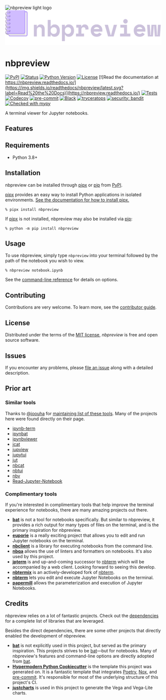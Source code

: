 <!-- title-start -->

![nbpreview light logo](https://github.com/paw-lu/nbpreview/blob/main/docs/_static/images/logo_light.svg?raw=True#gh-light-mode-only)
![nbpreview dark logo](docs/_static/images/logo_dark.svg#gh-dark-mode-only)

# nbpreview

<!-- title-end -->

[![PyPI](https://img.shields.io/pypi/v/nbpreview.svg)](https://pypi.org/project/nbpreview/)
[![Status](https://img.shields.io/pypi/status/nbpreview.svg)](https://pypi.org/project/nbpreview/)
[![Python Version](https://img.shields.io/pypi/pyversions/nbpreview)](https://pypi.org/project/nbpreview)
[![License](https://img.shields.io/pypi/l/nbpreview)](https://opensource.org/licenses/MIT)
[![Read the documentation at https://nbpreview.readthedocs.io/](https://img.shields.io/readthedocs/nbpreview/latest.svg?label=Read%20the%20Docs)](https://nbpreview.readthedocs.io/)
[![Tests](https://github.com/paw-lu/nbpreview/workflows/Tests/badge.svg)](https://github.com/paw-lu/nbpreview/actions?workflow=Tests)
[![Codecov](https://codecov.io/gh/paw-lu/nbpreview/branch/main/graph/badge.svg)](https://codecov.io/gh/paw-lu/nbpreview)
[![pre-commit](https://img.shields.io/badge/pre--commit-enabled-brightgreen?logo=pre-commit&logoColor=white)](https://github.com/pre-commit/pre-commit)
[![Black](https://img.shields.io/badge/code%20style-black-000000.svg)](https://github.com/psf/black)
[![tryceratops](https://img.shields.io/badge/try%2Fexcept%20style-tryceratops%20%F0%9F%A6%96%E2%9C%A8-black)](https://github.com/guilatrova/tryceratops)
[![security: bandit](https://img.shields.io/badge/security-bandit-yellow.svg)](https://github.com/PyCQA/bandit)
[![Checked with mypy](http://www.mypy-lang.org/static/mypy_badge.svg)](http://mypy-lang.org/)

A terminal viewer for Jupyter notebooks.

## Features

<!-- github-only -->

## Requirements

- Python 3.8+

## Installation

<!-- installation-start -->

nbpreview can be installed through [pipx] or [pip] from [PyPI](https://pypi.org/).

[pipx] provides an easy way to install Python applications in isolated environments.
[See the documentation for how to install pipx.](https://pypa.github.io/pipx/installation/#install-pipx)

```console
% pipx install nbpreview
```

If [pipx] is not installed,
nbpreview may also be installed via [pip]:

```console
% python -m pip install nbpreview
```

[pipx]: https://pypa.github.io/pipx/
[pip]: https://pip.pypa.io/

<!-- installation-end -->

## Usage

To use nbpreview,
simply type `nbpreview` into your terminal followed by the path of the notebook you wish to view.

```console
% nbpreview notebook.ipynb
```

See the [command-line reference](https://nbpreview.readthedocs.io/en/latest/usage.html) for details on options.

## Contributing

Contributions are very welcome.
To learn more, see the [contributor guide](https://github.com/paw-lu/nbpreview/blob/main/CONTRIBUTING.md).

## License

Distributed under the terms of the [MIT license](https://opensource.org/licenses/MIT),
_nbpreview_ is free and open source software.

## Issues

If you encounter any problems,
please [file an issue](https://github.com/paw-lu/nbpreview/issues) along with a detailed description.

## Prior art

### Similar tools

<!-- similar-tools-start -->

Thanks to [@joouha](https://github.com/joouha) for [maintaining list of these tools](https://euporie.readthedocs.io/en/latest/pages/related.html#notebook-viewers).
Many of the projects here were found directly on their page.

- [ipynb-term](https://github.com/PaulEcoffet/ipynbviewer)
- [ipynbat](https://github.com/edgarogh/ipynbat)
- [ipynbviewer](https://github.com/edgarogh/ipynbat)
- [jcat](https://github.com/ktw361/jcat)
- [jupview](https://github.com/Artiomio/jupview)
- [jupytui](https://github.com/mosiman/jupytui)
- [jut](https://github.com/kracekumar/jut)
- [nbcat](https://github.com/jlumpe/nbcat)
- [nbtui](https://github.com/chentau/nbtui)
- [nbv](https://github.com/lepisma/nbv)
- [Read-Jupyter-Notebook](https://github.com/qcw171717/Read-Jupyter-Notebook)

<!-- similar-tools-end -->

### Complimentary tools

<!-- complimentary-tools-start -->

If you're interested in complimentary tools
that help improve the terminal experience for notebooks,
there are many amazing projects out there.

- **[bat](https://github.com/sharkdp/bat)**
  is not a tool for notebooks specifically.
  But similar to nbpreview,
  it provides a rich output for many types of files on the terminal,
  and is the primary inspiration for nbpreview.
- **[euporie](https://github.com/joouha/euporie)**
  is a really exciting project
  that allows you to edit and run Jupyter notebooks on the terminal.
- **[nbclient](https://github.com/jupyter/nbclient)**
  is a library for executing notebooks from the command line.
- **[nbqa](https://github.com/nbQA-dev/nbQA)**
  allows the use of linters and formatters on notebooks.
  It's also used by this project.
- **[jpterm](https://github.com/davidbrochart/jpterm)**
  is and up-and-coming successor to [nbterm]
  which will be accompanied by a web client.
  Looking forward to seeing this develop.
- **[nbtermix](https://github.com/mtatton/nbtermix)**
  is an actively-developed fork of [nbterm].
- **[nbterm](https://github.com/davidbrochart/nbterm)**
  lets you edit and execute Jupyter Notebooks on the terminal.
- **[papermill](https://github.com/nteract/papermill)**
  allows the parameterization and execution of Jupyter Notebooks.

[nbterm]: https://github.com/davidbrochart/nbterm

<!-- complimentary-tools-end -->

## Credits

<!-- credits-start -->

nbpreview relies on a lot of fantastic projects.
Check out the [dependencies] for a complete list of libraries that are leveraged.

Besides the direct dependencies,
there are some other projects that directly enabled the development of nbpreview.

- **[bat]**
  is not explicitly used in this project,
  but served as the primary inspiration.
  This projects strives to be [bat]—but
  for notebooks.
  Many of nbpreview's features and command-line options are directly adopted from [bat].
- **[Hypermodern Python Cookiecutter](https://github.com/cjolowicz/cookiecutter-hypermodern-python)**
  is the template this project was generated on.
  It is a fantastic template that integrates [Poetry](https://python-poetry.org/),
  [Nox](https://nox.thea.codes/en/stable/),
  and [pre-commit](https://pre-commit.com/).
  It's responsible for most of the underlying structure of this project's CI.
- **[justcharts](https://github.com/koaning/justcharts)**
  is used in this project
  to generate the Vega and Vega-Lite charts.

[bat]: https://github.com/sharkdp/bat

<!-- credits-end -->

[dependencies]: https://github.com/paw-lu/nbpreview/blob/main/pyproject.toml
